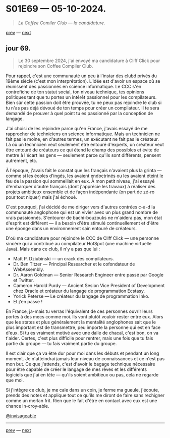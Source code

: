 # S01E69 — 05-10-2024.

> *Le Coffee Comiler Club — la candidature.*

[prev](S01E68-04-10-2024.md) — [next](S01E70-06-10-2024.md)   

## jour 69.

> Le 30 septembre 2024, j'ai envoyé ma candidature à Cliff Click pour rejoindre son Coffee Compiler Club.

Pour rappel, c'est une communauté un peu à l'instar des clubd privés du 19ème siècle (c'est mon interprétation). L'idée est d'avoir un espace où se réunissent des passionnés en science informatique. Le CCC s'en contrefiche de ton statut social, ton niveau technique, tes opinions politiques tant que tu portes un intérêt passionnel pour les compilateurs. Bien sûr cette passion doit être prouvée, tu ne peux pas rejoindre le club si tu n'as pas déjà dévoué de ton temps pour créer un compilateur. Il te sera demandé de prouver à quel point tu es passionné par la conception de langage.

J'ai choisi de les rejoindre parce qu'en France, j'avais essayé de me rapprocher de techniciens en science informatique. Mais un technicien ne fait pas le moine, en d'autres termes, un exécutant ne fait pas le créateur. Là où un technicien veut seulement être entouré d'experts, un créateur veut être entouré de créateurs ce qui étend le champ des possibles et évite de mettre à l'écart les gens — seulement parce qu'ils sont différents, pensent autrement, etc.

À l'époque, j'avais fait le constat que les français n'avaient plus la grinta — comme si les écoles d'ingés, les avaient endoctrinés ou les avaient éteint le feu de la passion qui sommeillait en eux. À mon petit niveau, j'ai essayé d'embarquer d'autre français (dont j'apprécie les travaux) à réaliser des projets ambitieux ensemble et de façon indépendante (on part de zé-ro pour tout niquer) mais j'ai échoué.

C'est pourquoi, j'ai décidé de me diriger vers d'autres contrées c-à-d la communauté anglophone qui est un vivier avec un plus grand nombre de vrais passionnés. S'entourer de bachi-bouzouks ne m'aidera pas, mon état d'esprit est différent — il a besoin d'être stimulé continuellement et d'être une éponge dans un environnement sain entouré de créateurs.

D'où ma candidature pour rejoindre le CCC de Cliff Click — une personne sincère qui a contribué au compilateur HotSpot (une machine virtuelle Java). Mais dans ce club, il n'y a pas que lui :

- Matt P. Dziubinski — un crack des compilateurs.
- Dr. Ben Titzer — Principal Researcher et le cofondateur de WebAssembly.
- Dr. Aaron Goldman — Senior Research Engineer entre passé par Google et Twitter.
- Cameron Harold Purdy — Ancient Sesion Vice President of Development chez Oracle et créateur du langage de programmation Ecstasy.
- Yorick Peterse — Le créateur du langage de programmation Inko.
- Et j'en passe !

En France, ja-mais tu verras l'équivalent de ces personnes ouvrir leurs portes à des mecs comme moi. Ils vont plutôt vouloir rester entre eux. Alors que les states et plus généralement la mentalité anglophones sait que le plus important est de transmettre, peu importe la personne qui est en face d'eux. Si tu es vraiment motivé avec une dalle de chacal, c'est bon, on va t'aider. Certes, c'est plus difficile pour rentrer, mais une fois que tu fais partie du groupe — tu fais vraiment partie du groupe.

Il est clair que ça va être dur pour moi dans les débuts et pendant un long moment. Je n'atteindrai jamais leur niveau de connaissances et ce n'est pas mon but. Ce que j'attends, c'est d'avoir le bagage technique nécessaire pour être capable de créer le langage de mes rêves et les différents logiciels que j'ai en tête — qu'ils soient ambitieux ou pas, cela ne regarde que moi.

Si j'intègre ce club, je me cale dans un coin, je ferme ma gueule, j'écoute, prends des notes et applique tout ce qu'ils me diront de faire sans rechigner comme un merlan frit. Rien que le fait d'être en contact avec eux est une chance in-croy-able.

[@invisageable](https://twitter.com/invisageable)   

---

[prev](S01E68-04-10-2024.md) — [next](S01E70-06-10-2024.md)   
